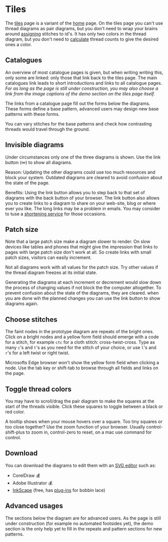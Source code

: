 Tiles
=====

The [tiles] page is a variant of the [home] page.
On the tiles page you can't use thread diagrams as pair diagrams,
but you don't need to wrap your brains around [assigning] stitches to id's.
It has only two colors in the thread diagram,
but you don't need to [calculate] thread counts
to give the desired ones a color.

[tiles]: /GroundForge/tiles.html?tile=5831,-4-7&repeatWidth=9&repeatHeight=9&shiftColsSE=4&shiftRowsSE=2&shiftColsSW=0&shiftRowsSW=2&
[home]: /GroundForge
[assigning]: /GroundForge/help/Choose-Stitches#assign-stitches
[calculate]: /GroundForge/help/Thread-Colors


Catalogues
----------
An overview of most catalogue pages is given, but when writing writing this, only some are linked:
only those that link back to the tiles page.
The main catalogues link leads to short introductions and links to all catalogue pages.
_For as long as the page is still under construction,
you may also choose a link from the image captions of the demo section
on the tiles page itself._

The links from a catalogue page fill out the forms below the diagrams.
These forms define a base pattern, advanced users may design
new base patterns with these forms.

You can vary stitches for the base patterns and check how
contrasting threads would travel through the ground.

Invisible diagrams
------------------
Under circumstances only one of the three diagrams is shown.
Use the link button (&infin;) to show all diagrams.

Reason:
Updating the other diagrams could use too much resources and block your system.
Outdated diagrams are cleared to avoid confusion about the state of the page.

Benefits:
Using the link button allows you to step back to that set of diagrams
with the back button of your browser.
The link button also allows you to create links to a diagram to share
on your web-site, blog or where ever you like.
The long links may be a problem in emails. You may consider to tuse a
[shortening service](https://en.wikipedia.org/wiki/URL_shortening)
for those occasions.

Patch size
----------
Note that a large patch size make a diagram slower to render.
On slow devices like tables and phones that might give
the impression that links to pages with large patch size don't work at all.
So create links with small patch sizes, visitors can easily increment.

Not all diagrams work with all values for the patch size.
Try other values if the thread diagram freezes at its initial state. 

Generating the diagrams at each increment or decrement would slow down
the process of changing values if not block the the computer altogether.
To prevent confusion about the state of the diagrams, they are cleared.
when you are done wih the planned changes you can use the link button
to show diagrams again. 

Choose stitches
---------------
The faint nodes in the prototype diagram are repeats of the bright ones.
Click on a bright nodes and a yellow form field should emerge with a code
for a stitch, for example `ctc` for a cloth stitch: cross-twist-cross.
Type as many `c`'s and `t`'s as you need for the stitch of your choice,
or use `l`'s and `r`'s for a left twist or right twist.

Microsofts Edge browser won't show the yellow form field when clicking a node.
Use the tab key or shift-tab to browse through all fields and links on the page.

Toggle thread colors
--------------------
You may have to scroll/drag the pair diagram to make
the squares at the start of the threads visible.
Click these squares to toggle between a black or red color.

A tooltip shows when your mouse hovers over a square. 
Too tiny squares or too close together? Use the zoom function of your browser.
Usually control-shift-plus to zoom in, control-zero to reset,
on a mac use command for control.

Download
--------
You can download the diagrams to edit them with an [SVG editor] such as:
- CorelDraw 💰
- Adobe Illustrator 💰
- [InkScape](http://www.inkscape.org/) (free, has [plug-ins] for bobbin lace)

[plug-ins]: https://d-bl.github.io/inkscape-bobbinlace/
[SVG editor]: https://en.wikipedia.org/wiki/Comparison_of_vector_graphics_editors#File_format_support

Advanced usages
---------------
The sections below the diagram are for advanced users.
As the page is still under construction (for example no automated footsides yet),
the demo section is the only help yet to fill in the repeats and pattern sections
for new patterns. 
